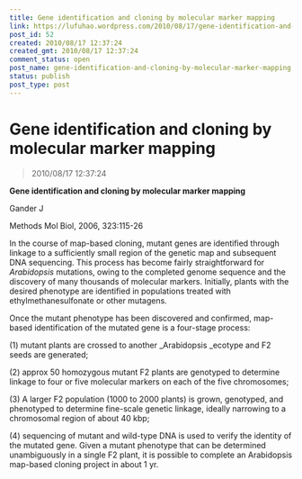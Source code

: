 ```yaml
---
title: Gene identification and cloning by molecular marker mapping
link: https://lufuhao.wordpress.com/2010/08/17/gene-identification-and-cloning-by-molecular-marker-mapping/
post_id: 52
created: 2010/08/17 12:37:24
created_gmt: 2010/08/17 12:37:24
comment_status: open
post_name: gene-identification-and-cloning-by-molecular-marker-mapping
status: publish
post_type: post
---
```


# Gene identification and cloning by molecular marker mapping

> 2010/08/17 12:37:24

 

**Gene identification and cloning by molecular marker mapping**

Gander J

Methods Mol Biol, 2006, 323:115-26

In the course of map-based cloning, mutant genes are identified through linkage to a sufficiently small region of the genetic map and subsequent DNA sequencing. This process has become fairly straightforward for _Arabidopsis_ mutations, owing to the completed genome sequence and the discovery of many thousands of molecular markers. Initially, plants with the desired phenotype are identified in populations treated with ethylmethanesulfonate or other mutagens.

Once the mutant phenotype has been discovered and confirmed, map-based identification of the mutated gene is a four-stage process: 

(1) mutant plants are crossed to another _Arabidopsis _ecotype and F2 seeds are generated;

(2) approx 50 homozygous mutant F2 plants are genotyped to determine linkage to four or five molecular markers on each of the five chromosomes;

(3) A larger F2 population (1000 to 2000 plants) is grown, genotyped, and phenotyped to determine fine-scale genetic linkage, ideally narrowing to a chromosomal region of about 40 kbp;

(4) sequencing of mutant and wild-type DNA is used to verify the identity of the mutated gene. Given a mutant phenotype that can be determined unambiguously in a single F2 plant, it is possible to complete an Arabidopsis map-based cloning project in about 1 yr.
